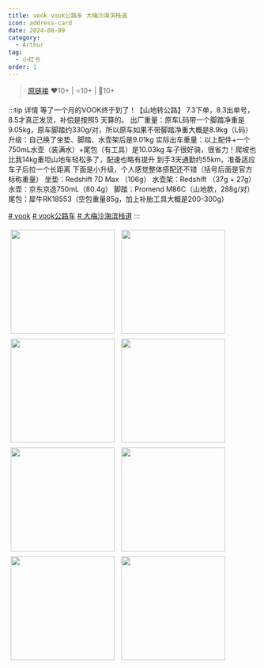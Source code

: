 ```yaml
---
title: vook vook公路车 大梅沙海滨栈道
icon: address-card
date: 2024-08-09
category:
  - Arthur
tag:
  - 小红书
order: 1
---
```

> [原链接](https://www.xiaohongshu.com/explore/66b4ec140000000025033cb6)
> :heart:10+ | :star:10+ | :speech_balloon:10+

:::tip 详情
等了一个月的VOOK终于到了！【山地转公路】
7.3下单，8.3出单号，8.5才真正发货，补偿是按照5 天算的。
出厂重量：原车L码带一个脚踏净重是9.05kg，原车脚踏约330g/对，所以原车如果不带脚踏净重大概是8.9kg（L码）
升级：自己换了坐垫、脚踏、水壶架后是9.01kg
实际出车重量：以上配件+一个750mL水壶（装满水）+尾包（有工具）是10.03kg
车子很好骑，很省力！爬坡也比我14kg重坦山地车轻松多了，配速也略有提升
到手3天通勤约55km，准备适应车子后拉一个长距离
下面是小升级，个人感觉整体搭配还不错（括号后面是官方标称重量）
坐垫：Redshift 7D Max （106g）
水壶架：Redshift （37g + 27g）
水壶：京东京造750mL（80.4g）
脚踏：Promend M86C（山地款，288g/对）
尾包：犀牛RK18553（空包重量85g，加上补胎工具大概是200-300g）
	
[# vook](https://www.xiaohongshu.com/search_result/?keyword=vook&type=54&source=web_note_detail_r10) [# vook公路车](https://www.xiaohongshu.com/search_result/?keyword=vook%E5%85%AC%E8%B7%AF%E8%BD%A6&type=54&source=web_note_detail_r10) [# 大梅沙海滨栈道](https://www.xiaohongshu.com/search_result/?keyword=%E5%A4%A7%E6%A2%85%E6%B2%99%E6%B5%B7%E6%BB%A8%E6%A0%88%E9%81%93&type=54&source=web_note_detail_r10)
:::

<div>

<img src="https://image.baidu.com/search/down?url=https://ci.xiaohongshu.com/1040g2sg3168c1v38gk705obno6b0k34kn6rg048?imageView2/2/w/format/png" width="210px" style="margin: 5px;" align="center" />

<img src="https://image.baidu.com/search/down?url=https://ci.xiaohongshu.com/1040g2sg3168c1v38gk7g5obno6b0k34k5k5ccp8?imageView2/2/w/format/png" width="210px" style="margin: 5px;" align="center" />

<img src="https://image.baidu.com/search/down?url=https://ci.xiaohongshu.com/1040g2sg3168c1v38gk805obno6b0k34k13e8qjg?imageView2/2/w/format/png" width="210px" style="margin: 5px;" align="center" />

<img src="https://image.baidu.com/search/down?url=https://ci.xiaohongshu.com/1040g2sg3168c1v38gk8g5obno6b0k34kjcq5bag?imageView2/2/w/format/png" width="210px" style="margin: 5px;" align="center" />

<img src="https://image.baidu.com/search/down?url=https://ci.xiaohongshu.com/1040g2sg3168c1v38gk905obno6b0k34kt1msbj0?imageView2/2/w/format/png" width="210px" style="margin: 5px;" align="center" />

<img src="https://image.baidu.com/search/down?url=https://ci.xiaohongshu.com/1040g2sg3168c1v38gk9g5obno6b0k34kt4142ro?imageView2/2/w/format/png" width="210px" style="margin: 5px;" align="center" />

<img src="https://image.baidu.com/search/down?url=https://ci.xiaohongshu.com/1040g2sg3168c1v38gka05obno6b0k34k8c8t5dg?imageView2/2/w/format/png" width="210px" style="margin: 5px;" align="center" />

<img src="https://image.baidu.com/search/down?url=https://ci.xiaohongshu.com/1040g2sg3168c1v38gkag5obno6b0k34k5v2kjl8?imageView2/2/w/format/png" width="210px" style="margin: 5px;" align="center" />

</div>